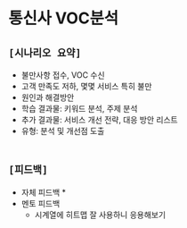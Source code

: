 # 통신사 VOC분석

## `[시나리오 요약]`
* 불만사항 접수, VOC 수신
* 고객 만족도 저하, 몇몇 서비스 특히 불만
* 원인과 해결방안
* 학습 결과물: 키워드 분석, 주제 분석
* 추가 결과물: 서비스 개선 전략, 대응 방안 리스트
* 유형: 분석 및 개선점 도출
<br><br>

## `[피드백]`
* 자체 피드백
    * 
* 멘토 피드백
    * 시계열에 히트맵 잘 사용하니 응용해보기
<br><br>




